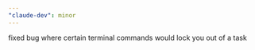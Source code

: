 ```yaml
---
"claude-dev": minor
---
```


fixed bug where certain terminal commands would lock you out of a task
